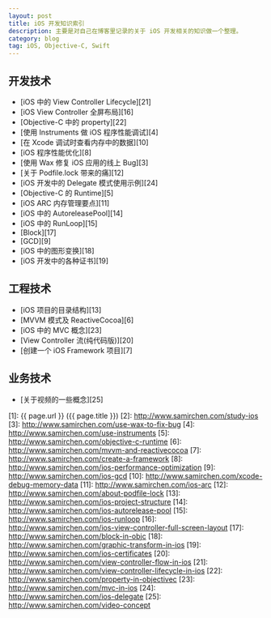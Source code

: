 ```yaml
---
layout: post
title: iOS 开发知识索引
description: 主要是对自己在博客里记录的关于 iOS 开发相关的知识做一个整理。
category: blog
tag: iOS, Objective-C, Swift
---
```



## 开发技术

- [iOS 中的 View Controller Lifecycle][21]
- [iOS View Controller 全屏布局][16]
- [Objective-C 中的 property][22]
- [使用 Instruments 做 iOS 程序性能调试][4]
- [在 Xcode 调试时查看内存中的数据][10]
- [iOS 程序性能优化][8]
- [使用 Wax 修复 iOS 应用的线上 Bug][3]
- [关于 Podfile.lock 带来的痛][12]
- [iOS 开发中的 Delegate 模式使用示例][24]
- [Objective-C 的 Runtime][5]
- [iOS ARC 内存管理要点][11]
- [iOS 中的 AutoreleasePool][14]
- [iOS 中的 RunLoop][15]
- [Block][17]
- [GCD][9]
- [iOS 中的图形变换][18]
- [iOS 开发中的各种证书][19]

## 工程技术

- [iOS 项目的目录结构][13]
- [MVVM 模式及 ReactiveCocoa][6]
- [iOS 中的 MVC 概念][23]
- [View Controller 流(纯代码版)][20]
- [创建一个 iOS Framework 项目][7]

## 业务技术

- [关于视频的一些概念][25]





[SamirChen]: http://www.samirchen.com "SamirChen"
[1]: {{ page.url }} ({{ page.title }})
[2]: http://www.samirchen.com/study-ios
[3]: http://www.samirchen.com/use-wax-to-fix-bug
[4]: http://www.samirchen.com/use-instruments
[5]: http://www.samirchen.com/objective-c-runtime
[6]: http://www.samirchen.com/mvvm-and-reactivecocoa
[7]: http://www.samirchen.com/create-a-framework
[8]: http://www.samirchen.com/ios-performance-optimization
[9]: http://www.samirchen.com/ios-gcd
[10]: http://www.samirchen.com/xcode-debug-memory-data
[11]: http://www.samirchen.com/ios-arc
[12]: http://www.samirchen.com/about-podfile-lock
[13]: http://www.samirchen.com/ios-project-structure
[14]: http://www.samirchen.com/ios-autorelease-pool
[15]: http://www.samirchen.com/ios-runloop
[16]: http://www.samirchen.com/ios-view-controller-full-screen-layout
[17]: http://www.samirchen.com/block-in-objc
[18]: http://www.samirchen.com/graphic-transform-in-ios
[19]: http://www.samirchen.com/ios-certificates
[20]: http://www.samirchen.com/view-controller-flow-in-ios
[21]: http://www.samirchen.com/view-controller-lifecycle-in-ios
[22]: http://www.samirchen.com/property-in-objectivec
[23]: http://www.samirchen.com/mvc-in-ios
[24]: http://www.samirchen.com/ios-delegate
[25]: http://www.samirchen.com/video-concept


